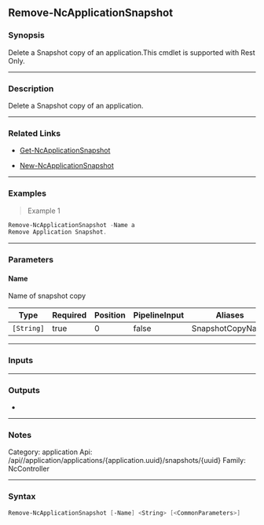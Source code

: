 Remove-NcApplicationSnapshot
----------------------------

### Synopsis
Delete a Snapshot copy of an application.This cmdlet is supported with Rest Only.

---

### Description

Delete a Snapshot copy of an application.

---

### Related Links
* [Get-NcApplicationSnapshot](Get-NcApplicationSnapshot)

* [New-NcApplicationSnapshot](New-NcApplicationSnapshot)

---

### Examples
> Example 1

```PowerShell
Remove-NcApplicationSnapshot -Name a
Remove Application Snapshot.
```

---

### Parameters
#### **Name**
Name of snapshot copy

|Type      |Required|Position|PipelineInput|Aliases         |
|----------|--------|--------|-------------|----------------|
|`[String]`|true    |0       |false        |SnapshotCopyName|

---

### Inputs

---

### Outputs
* 

---

### Notes
Category: application
Api: /api//application/applications/{application.uuid}/snapshots/{uuid}
Family: NcController

---

### Syntax
```PowerShell
Remove-NcApplicationSnapshot [-Name] <String> [<CommonParameters>]
```
